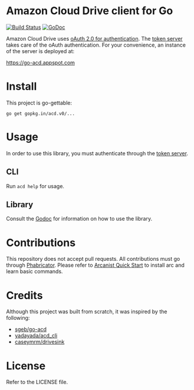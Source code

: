 # Amazon Cloud Drive client for Go
[![Build Status](https://travis-ci.org/go-acd/acd.svg?branch=master)](https://travis-ci.org/go-acd/acd) [![GoDoc](https://godoc.org/gopkg.in/acd.v0?status.png)](https://godoc.org/gopkg.in/acd.v0)

Amazon Cloud Drive uses
[oAuth 2.0 for authentication](https://developer.amazon.com/public/apis/experience/cloud-drive/content/restful-api-getting-started).
The [token server](https://github.com/go-acd/token-server) takes care of
the oAuth authentication. For your convenience, an instance of the
server is deployed at:

https://go-acd.appspot.com

# Install

This project is go-gettable:

```
go get gopkg.in/acd.v0/...
```

# Usage

In order to use this library, you must authenticate through the [token server](https://go-acd.appspot.com).

## CLI

Run `acd help` for usage.

## Library

Consult the [Godoc](https://godoc.org/gopkg.in/acd.v0) for information
on how to use the library.

# Contributions

This repository does not accept pull requests. All contributions must go
through [Phabricator](http://phabricator.nasreddine.com). Please refer
to [Arcanist Quick Start](https://secure.phabricator.com/book/phabricator/article/arcanist_quick_start/)
to install arc and learn basic commands.

# Credits

Although this project was built from scratch, it was inspired by the
following:

- [sgeb/go-acd](https://github.com/sgeb/go-acd)
- [yadayada/acd_cli](https://github.com/yadayada/acd_cli)
- [caseymrm/drivesink](https://github.com/caseymrm/drivesink)

# License

Refer to the LICENSE file.
